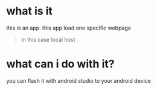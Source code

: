 # what is it

this is an app.
this app load one specific webpage
> in this case local host

# what can i do with it?
you can flash it with android studio to your android device
